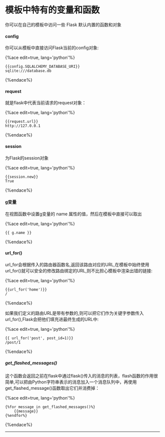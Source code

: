 # 模板中特有的变量和函数

你可以在自己的模板中访问一些 Flask 默认内置的函数和对象

#### config

你可以从模板中直接访问Flask当前的config对象:

{%ace edit=true, lang='python'%}

    {{config.SQLALCHEMY_DATABASE_URI}}
    sqlite:///database.db
    
{%endace%}

#### request

就是flask中代表当前请求的request对象：

{%ace edit=true, lang='python'%}

    {{request.url}}
    http://127.0.0.1
    
{%endace%}

#### session

为Flask的session对象

{%ace edit=true, lang='python'%}

    {{session.new}}
    True
    
{%endace%}

#### g变量

在视图函数中设置g变量的 name 属性的值，然后在模板中直接可以取出

{%ace edit=true, lang='python'%}

    {{ g.name }}
    
{%endace%}

#### url\_for\(\)

url\_for会根据传入的路由器函数名,返回该路由对应的URL,在模板中始终使用url\_for\(\)就可以安全的修改路由绑定的URL,则不比担心模板中渲染出错的链接:

{%ace edit=true, lang='python'%}

    {{url_for('home')}}
    /
    
{%endace%}

如果我们定义的路由URL是带有参数的,则可以把它们作为关键字参数传入url\_for\(\),Flask会把他们填充进最终生成的URL中:

{%ace edit=true, lang='python'%}

    {{ url_for('post', post_id=1)}}
    /post/1
    
{%endace%}

##### get\_flashed\_messages\(\)

这个函数会返回之前在flask中通过flask\(\)传入的消息的列表，flash函数的作用很简单,可以把由Python字符串表示的消息加入一个消息队列中，再使用get\_flashed\_message\(\)函数取出它们并消费掉：

{%ace edit=true, lang='python'%}

    {%for message in get_flashed_messages()%}
        {{message}}
    {%endfor%}
    
{%endace%}

____

